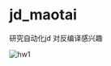 # jd_maotai
研究自动化jd 对反编译感兴趣

![hw1](https://github.com/327078466/jd_maotai/assets/88604688/ee889199-d676-4d82-9120-f0aa7db8038b)
